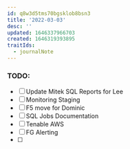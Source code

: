 ```yaml
---
id: q8w3d5tms70bgsklob8bsn3
title: '2022-03-03'
desc: ''
updated: 1646337966703
created: 1646319393895
traitIds:
  - journalNote
---
```

### TODO:
* [ ] Update Mitek SQL Reports for Lee  
* [ ] Monitoring Staging  
* [ ] F5 move for Dominic  
* [ ] SQL Jobs Documentation  
* [ ] Tenable AWS  
* [ ] FG Alerting  
* [ ] 
